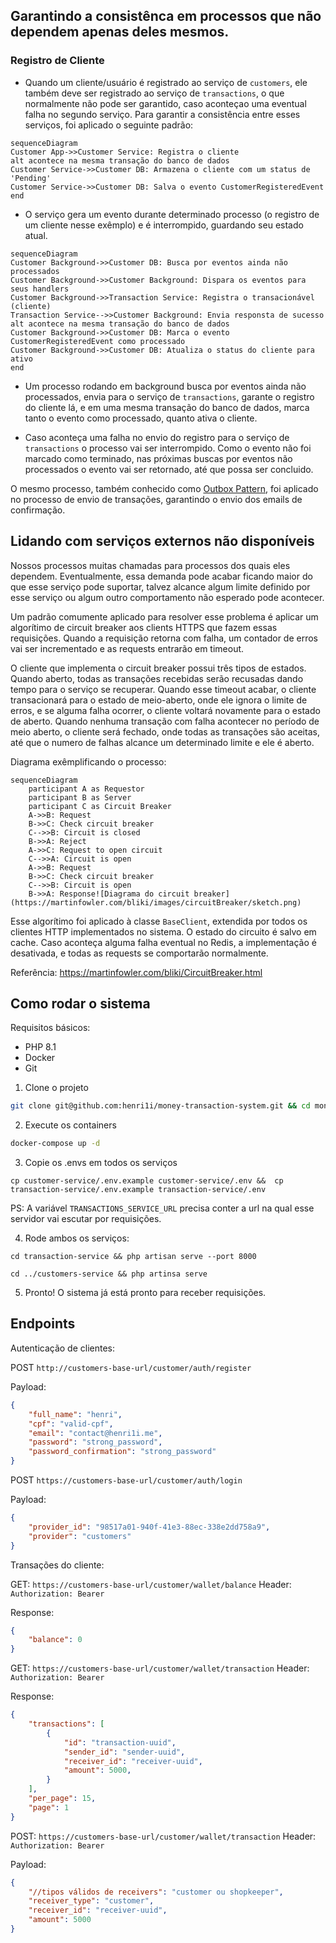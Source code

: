 ## Garantindo a consistênca em processos que não dependem apenas deles mesmos.

### **Registro de Cliente**

- Quando um cliente/usuário é registrado ao serviço de `customers`, ele também deve ser registrado ao serviço de `transactions`, o que normalmente não pode ser garantido, caso aconteçao uma eventual falha no segundo serviço. Para garantir a consistência entre esses serviços, foi aplicado o seguinte padrão:

```mermaid
sequenceDiagram
Customer App->>Customer Service: Registra o cliente
alt acontece na mesma transação do banco de dados
Customer Service->>Customer DB: Armazena o cliente com um status de 'Pending'
Customer Service->>Customer DB: Salva o evento CustomerRegisteredEvent
end
```
- O serviço gera um evento durante determinado processo (o registro de um cliente nesse exêmplo) e é interrompido, guardando seu estado atual.

```mermaid
sequenceDiagram
Customer Background->>Customer DB: Busca por eventos ainda não processados
Customer Background->>Customer Background: Dispara os eventos para seus handlers
Customer Background->>Transaction Service: Registra o transacionável (cliente)
Transaction Service-->>Customer Background: Envia responsta de sucesso
alt acontece na mesma transação do banco de dados
Customer Background->>Customer DB: Marca o evento CustomerRegisteredEvent como processado
Customer Background->>Customer DB: Atualiza o status do cliente para ativo
end
```

- Um processo rodando em background busca por eventos ainda não processados, envia para o serviço de `transactions`, garante o registro do cliente lá, e em uma mesma transação do banco de dados, marca tanto o evento como processado, quanto ativa o cliente.

- Caso aconteça uma falha no envio do registro para o serviço de `transactions` o processo vai ser interrompido. Como o evento não foi marcado como terminado, nas próximas buscas por eventos não processados o evento vai ser retornado, até que possa ser concluido.

O mesmo processo, também conhecido como [Outbox Pattern](https://learn.microsoft.com/en-us/azure/architecture/best-practices/transactional-outbox-cosmos), foi aplicado no processo de envio de transações, garantindo o envio dos emails de confirmação.

## Lidando com serviços externos não disponíveis

Nossos processos muitas chamadas para processos dos quais eles dependem. Eventualmente, essa demanda pode acabar ficando maior do que esse serviço pode suportar, talvez alcance algum limite definido por esse serviço ou algum outro comportamento não esperado pode acontecer.

Um padrão comumente aplicado para resolver esse problema é aplicar um algorítimo de circuit breaker aos clients HTTPS que fazem essas requisições. Quando a requisição retorna com falha, um contador de erros vai ser incrementado e as requests entrarão em timeout.

O cliente que implementa o circuit breaker possui três tipos de estados. Quando aberto, todas as transações recebidas serão recusadas dando tempo para o serviço se recuperar. Quando esse timeout acabar, o cliente transacionará para o estado de meio-aberto, onde ele ignora o limite de erros, e se alguma falha ocorrer, o cliente voltará novamente para o estado de aberto. Quando nenhuma transação com falha acontecer no período de meio aberto, o cliente será fechado, onde todas as transações são aceitas, até que o numero de falhas alcance um determinado limite e ele é aberto.

Diagrama exêmplificando o processo:

```mermaid
sequenceDiagram
    participant A as Requestor
    participant B as Server
    participant C as Circuit Breaker
    A->>B: Request
    B->>C: Check circuit breaker
    C-->>B: Circuit is closed
    B->>A: Reject
    A->>C: Request to open circuit
    C-->>A: Circuit is open
    A->>B: Request
    B->>C: Check circuit breaker
    C-->>B: Circuit is open
    B->>A: Response![Diagrama do circuit breaker](https://martinfowler.com/bliki/images/circuitBreaker/sketch.png)
```

Esse algorítimo foi aplicado à classe `BaseClient`, extendida por todos os clientes HTTP implementados no sistema. O estado do circuito é salvo em cache. Caso aconteça alguma falha eventual no Redis, a implementação é desativada, e todas as requests se comportarão normalmente.

Referência: https://martinfowler.com/bliki/CircuitBreaker.html

## Como rodar o sistema

Requisitos básicos:
- PHP 8.1
- Docker
- Git

1. Clone o projeto
```bash
git clone git@github.com:henri1i/money-transaction-system.git && cd money-transaction-system
```

2. Execute os containers
```bash
docker-compose up -d
```

3. Copie os .envs em todos os serviços
```
cp customer-service/.env.example customer-service/.env &&  cp transaction-service/.env.example transaction-service/.env
```
PS: A variável `TRANSACTIONS_SERVICE_URL` precisa conter a url na qual esse servidor vai escutar por requisições.

4. Rode ambos os serviços:
```
cd transaction-service && php artisan serve --port 8000
```
```
cd ../customers-service && php artinsa serve
```

5. Pronto! O sistema já está pronto para receber requisições.

## Endpoints

Autenticação de clientes:

POST `http://customers-base-url/customer/auth/register`

Payload:
```json
{
    "full_name": "henri",
    "cpf": "valid-cpf",
    "email": "contact@henri1i.me",
    "password": "strong_password",
    "password_confirmation": "strong_password"
}
```

POST `https://customers-base-url/customer/auth/login`

Payload:

```json
{
    "provider_id": "98517a01-940f-41e3-88ec-338e2dd758a9",
    "provider": "customers"
}
```

Transações do cliente:

GET: `https://customers-base-url/customer/wallet/balance`
Header: `Authorization: Bearer`

Response:
```json
{
    "balance": 0
}
```

GET: `https://customers-base-url/customer/wallet/transaction`
Header: `Authorization: Bearer`

Response:
```json
{
    "transactions": [
        {
            "id": "transaction-uuid",
            "sender_id": "sender-uuid",
            "receiver_id": "receiver-uuid",
            "amount": 5000,
        }
    ],
    "per_page": 15,
    "page": 1
}
```

POST: `https://customers-base-url/customer/wallet/transaction`
Header: `Authorization: Bearer`

Payload:
```json
{
    "//tipos válidos de receivers": "customer ou shopkeeper",
    "receiver_type": "customer",
    "receiver_id": "receiver-uuid",
    "amount": 5000
}
```
